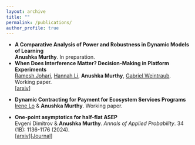 ```yaml
---
layout: archive
title: ""
permalink: /publications/
author_profile: true
---
```


* **A Comparative Analysis of Power and Robustness in Dynamic Models of Learning**
  <br>
 **Anushka Murthy**. In preparation.
  <br>
* **When Does Interference Matter? Decision-Making in Platform Experiments**
  <br>
  [Ramesh Johari](https://web.stanford.edu/~rjohari/), [Hannah Li](https://hannahql.github.io/), **Anushka Murthy**, [Gabriel Weintraub](https://gsb-faculty.stanford.edu/gabriel-weintraub/). Working paper.
  <br>
  [[arxiv](https://arxiv.org/abs/2410.06580)]

    
- **Dynamic Contracting for Payment for Ecosystem Services Programs**
  <br>
  [Irene Lo](https://sites.google.com/view/irene-lo/home?authuser=0) & **Anushka Murthy**. Working paper.
  <br>


- **One-point asymptotics for half-flat ASEP**
  <br>
  Evgeni Dimitrov & **Anushka Murthy**. *Annals of Applied Probability*. 34 (1B): 1136-1176 (2024).
  <br>
 [[arxiv](https://arxiv.org/abs/2211.02787)][[Journal](https://projecteuclid.org/journals/annals-of-applied-probability/volume-34/issue-1B/One-point-asymptotics-for-half-flat-ASEP/10.1214/23-AAP1987.full)]

